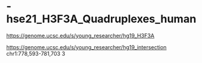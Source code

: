 # -hse21_H3F3A_Quadruplexes_human

https://genome.ucsc.edu/s/young_researcher/hg19_H3F3A

https://genome.ucsc.edu/s/young_researcher/hg19_intersection
chr1:778,593-781,703 3

